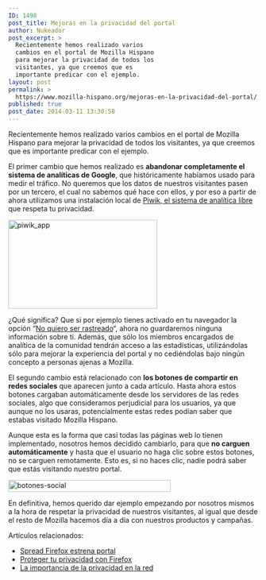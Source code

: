 ```yaml
---
ID: 1498
post_title: Mejoras en la privacidad del portal
author: Nukeador
post_excerpt: >
  Recientemente hemos realizado varios
  cambios en el portal de Mozilla Hispano
  para mejorar la privacidad de todos los
  visitantes, ya que creemos que es
  importante predicar con el ejemplo.
layout: post
permalink: >
  https://www.mozilla-hispano.org/mejoras-en-la-privacidad-del-portal/
published: true
post_date: 2014-03-11 13:30:58
---
```

<p>Recientemente hemos realizado varios cambios en el portal de Mozilla Hispano para mejorar la privacidad de todos los visitantes, ya que creemos que es importante predicar con el ejemplo.</p>
<p>El primer cambio que hemos realizado es <strong>abandonar completamente el sistema de analíticas de Google</strong>, que históricamente habíamos usado para medir el tráfico. No queremos que los datos de nuestros visitantes pasen por un tercero, el cual no sabemos qué hace con ellos, y por eso a partir de ahora utilizamos una instalación local de <a href="http://piwik.org/">Piwik, el sistema de analítica libre</a> que respeta tu privacidad.</p>
<p><img class="aligncenter size-medium wp-image-11685" alt="piwik_app" src="https://www.mozilla-hispano.org/wp-content/uploads/piwik_app-300x179.jpg" width="300" height="179" /></p>
<p>¿Qué significa? Que si por ejemplo tienes activado en tu navegador la opción &#8220;<a href="https://support.mozilla.org/es/kb/como-activo-la-caracteristica-no-quiero-ser-rastre">No quiero ser rastreado</a>&#8220;, ahora no guardaremos ninguna información sobre ti. Además, que sólo los miembros encargados de analítica de la comunidad tendrán acceso a las estadísticas, utilizándolas sólo para mejorar la experiencia del portal y no cediéndolas bajo ningún concepto a personas ajenas a Mozilla.</p>
<p>El segundo cambio está relacionado con <strong>los botones de compartir en redes sociales</strong> que aparecen junto a cada artículo. Hasta ahora estos botones cargaban automáticamente desde los servidores de las redes sociales, algo que consideramos perjudicial para los usuarios, ya que aunque no los usaras, potencialmente estas redes podían saber que estabas visitado Mozilla Hispano.</p>
<p>Aunque esta es la forma que casi todas las páginas web lo tienen implementado, nosotros hemos decidido cambiarlo, para que <strong>no carguen automáticamente</strong> y hasta que el usuario no haga clic sobre estos botones, no se carguen remotamente. Esto es, si no haces clic, nadie podrá saber que estás visitando nuestro portal.</p>
<p><img class="aligncenter size-full wp-image-11686" alt="botones-social" src="https://www.mozilla-hispano.org/wp-content/uploads/botones-social.png" width="327" height="24" /></p>
<p>En definitiva, hemos querido dar ejemplo empezando por nosotros mismos a la hora de respetar la privacidad de nuestros visitantes, al igual que desde el resto de Mozilla hacemos día a día con nuestros productos y campañas.</p>
<div class='yarpp-related-rss'>
<p>Artículos relacionados:</p><ul>
<li><a href="https://www.mozilla-hispano.org/spreadfirefoxcom-estrena-portal/" rel="bookmark" title="Spread Firefox estrena portal">Spread Firefox estrena portal </a></li>
<li><a href="https://www.mozilla-hispano.org/proteger-tu-privacidad-con-firefox/" rel="bookmark" title="Proteger tu privacidad con Firefox">Proteger tu privacidad con Firefox </a></li>
<li><a href="https://www.mozilla-hispano.org/dia-de-la-privacidad-en-internet/" rel="bookmark" title="La importancia de la privacidad en la red">La importancia de la privacidad en la red </a></li>
</ul>
</div>